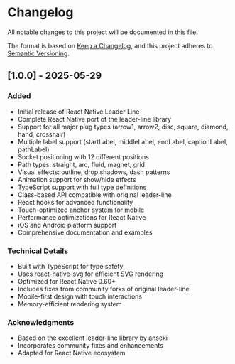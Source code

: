 # Changelog

All notable changes to this project will be documented in this file.

The format is based on [Keep a Changelog](https://keepachangelog.com/en/1.0.0/),
and this project adheres to [Semantic Versioning](https://semver.org/spec/v2.0.0.html).

## [1.0.0] - 2025-05-29

### Added

- Initial release of React Native Leader Line
- Complete React Native port of the leader-line library
- Support for all major plug types (arrow1, arrow2, disc, square, diamond, hand, crosshair)
- Multiple label support (startLabel, middleLabel, endLabel, captionLabel, pathLabel)
- Socket positioning with 12 different positions
- Path types: straight, arc, fluid, magnet, grid
- Visual effects: outline, drop shadows, dash patterns
- Animation support for show/hide effects
- TypeScript support with full type definitions
- Class-based API compatible with original leader-line
- React hooks for advanced functionality
- Touch-optimized anchor system for mobile
- Performance optimizations for React Native
- iOS and Android platform support
- Comprehensive documentation and examples

### Technical Details

- Built with TypeScript for type safety
- Uses react-native-svg for efficient SVG rendering
- Optimized for React Native 0.60+
- Includes fixes from community forks of original leader-line
- Mobile-first design with touch interactions
- Memory-efficient rendering system

### Acknowledgments

- Based on the excellent leader-line library by anseki
- Incorporates community fixes and enhancements
- Adapted for React Native ecosystem
